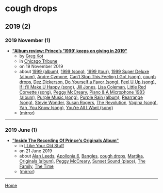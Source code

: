 # cough drops

## 2019 (2)

### 2019 November (1)

 - [**"Album review: Prince’s ’1999′ keeps on giving in 2019"**](https://www.chicagotribune.com/entertainment/music/greg-kot/ct-ent-prince-1999-box-set-review-20191119-qa756i52jbacfdye5jyro4w47u-story.html)
    - by [Greg Kot](../../authors/greg-kot/index.md)
    - in [Chicago Tribune](../../publications/a-e/chicago-tribune/index.md)
    - on 19 November 2019
    - about [1999 (album)](../../topics/album/1999/index.md), [1999 (song)](../../topics/song/1999/index.md), [1999 (tour)](../../topics/tour/1999/index.md), [1999 Super Deluxe (album)](../../topics/album/1999-super-deluxe/index.md), [Andre Cymone](../../topics/andre-cymone/index.md), [Can’t Stop This Feeling I Got (song)](../../topics/song/can-t-stop-this-feeling-i-got/index.md), [cough drops](../../topics/cough-drops/index.md), [Dez Dickerson](../../topics/dez-dickerson/index.md), [Do Yourself a Favor (song)](../../topics/song/do-yourself-a-favor/index.md), [Feel U Up (song)](../../topics/song/feel-u-up/index.md), [If It’ll Make U Happy (song)](../../topics/song/if-it-ll-make-u-happy/index.md), [Jill Jones](../../topics/jill-jones/index.md), [Lisa Coleman](../../topics/lisa-coleman/index.md), [Little Red Corvette (song)](../../topics/song/little-red-corvette/index.md), [Peggy McCreary](../../topics/peggy-mccreary/index.md), [Piano & A Microphone 1983 (album)](../../topics/album/piano-a-microphone-1983/index.md), [Purple Music (song)](../../topics/song/purple-music/index.md), [Purple Rain (album)](../../topics/album/purple-rain/index.md), [Rearrange (song)](../../topics/song/rearrange/index.md), [Stevie Wonder](../../topics/stevie-wonder/index.md), [Susan Rogers](../../topics/susan-rogers/index.md), [The Revolution](../../topics/the-revolution/index.md), [Vagina (song)](../../topics/song/vagina/index.md), [Yah, You Know (song)](../../topics/song/yah-you-know/index.md), [You’re All I Want (song)](../../topics/song/you-re-all-i-want/index.md)
    - ([mirror](https://web.archive.org/web/*/https://www.chicagotribune.com/entertainment/music/greg-kot/ct-ent-prince-1999-box-set-review-20191119-qa756i52jbacfdye5jyro4w47u-story.html))

----

### 2019 June (1)

 - [**"Inside The Recording Of Prince's Originals Album"**](https://www.ilikeyouroldstuff.com/news/inside-the-recording-of-prince-originals-album-peggy-mccreary)
    - in [I Like Your Old Stuff](../../publications/f-j/i-like-your-old-stuff/index.md)
    - on 21 June 2019
    - about [Alan Leeds](../../topics/alan-leeds/index.md), [Apollonia 6](../../topics/apollonia-6/index.md), [Bangles](../../topics/bangles/index.md), [cough drops](../../topics/cough-drops/index.md), [Martika](../../topics/martika/index.md), [Originals (album)](../../topics/album/originals/index.md), [Peggy McCreary](../../topics/peggy-mccreary/index.md), [Sunset Sound (place)](../../topics/place/sunset-sound/index.md), [The Family](../../topics/the-family/index.md), [The Time](../../topics/the-time/index.md)
    - ([mirror](https://web.archive.org/web/*/https://www.ilikeyouroldstuff.com/news/inside-the-recording-of-prince-originals-album-peggy-mccreary))

----

[Home](../index.md)
